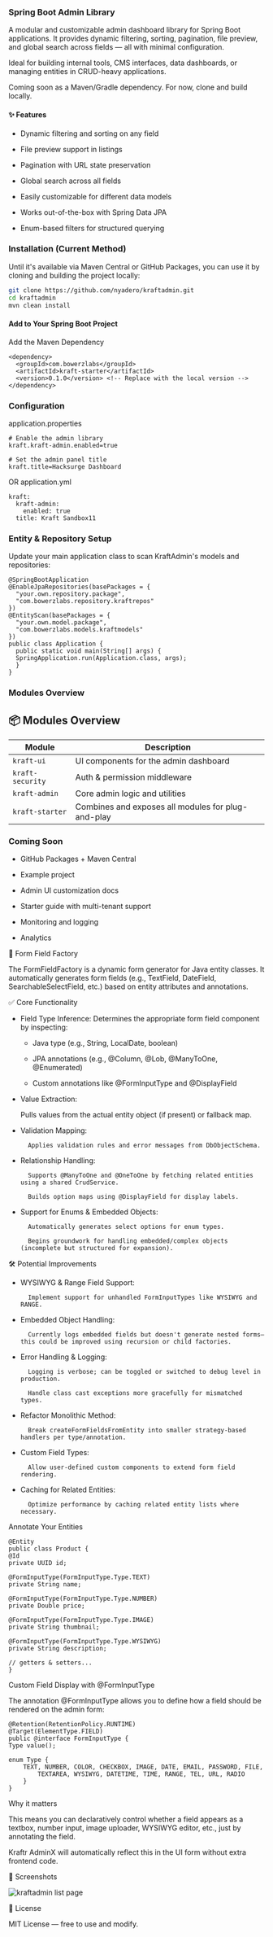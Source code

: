 
### Spring Boot Admin Library

A modular and customizable admin dashboard library for Spring Boot applications. It provides dynamic filtering, sorting, pagination, file preview, and global search across fields — all with minimal configuration.

Ideal for building internal tools, CMS interfaces, data dashboards, or managing entities in CRUD-heavy applications.

Coming soon as a Maven/Gradle dependency. For now, clone and build locally.
#### ✨ Features

- Dynamic filtering and sorting on any field

- File preview support in listings

- Pagination with URL state preservation

- Global search across all fields

- Easily customizable for different data models

- Works out-of-the-box with Spring Data JPA

- Enum-based filters for structured querying

### Installation (Current Method)

Until it's available via Maven Central or GitHub Packages, you can use it by cloning and building the project locally:

```bash
git clone https://github.com/nyadero/kraftadmin.git
cd kraftadmin
mvn clean install
```

#### Add to Your Spring Boot Project
Add the Maven Dependency

````
<dependency>
  <groupId>com.bowerzlabs</groupId>
  <artifactId>kraft-starter</artifactId>
  <version>0.1.0</version> <!-- Replace with the local version -->
</dependency>
````

### Configuration
application.properties
````
# Enable the admin library
kraft.kraft-admin.enabled=true

# Set the admin panel title
kraft.title=Hacksurge Dashboard

````

OR application.yml

````
kraft:
  kraft-admin:
    enabled: true
  title: Kraft Sandbox11
````

### Entity & Repository Setup

Update your main application class to scan KraftAdmin's models and repositories:

````
@SpringBootApplication
@EnableJpaRepositories(basePackages = {
  "your.own.repository.package",
  "com.bowerzlabs.repository.kraftrepos"
})
@EntityScan(basePackages = {
  "your.own.model.package",
  "com.bowerzlabs.models.kraftmodels"
})
public class Application {
  public static void main(String[] args) {
  SpringApplication.run(Application.class, args);
  }
}

````

###  Modules Overview
## 📦 Modules Overview

| Module          | Description                                   |
|------------------|-----------------------------------------------|
| `kraft-ui`       | UI components for the admin dashboard         |
| `kraft-security` | Auth & permission middleware                  |
| `kraft-admin`    | Core admin logic and utilities                |
| `kraft-starter`  | Combines and exposes all modules for plug-and-play |

### Coming Soon

- GitHub Packages + Maven Central

- Example project

- Admin UI customization docs

- Starter guide with multi-tenant support
- Monitoring and logging
- Analytics 



🧩 Form Field Factory

The FormFieldFactory is a dynamic form generator for Java entity classes. It automatically generates form fields (e.g., TextField, DateField, SearchableSelectField, etc.) based on entity attributes and annotations.

✅ Core Functionality

- Field Type Inference: Determines the appropriate form field component by inspecting:

  - Java type (e.g., String, LocalDate, boolean)

  - JPA annotations (e.g., @Column, @Lob, @ManyToOne, @Enumerated)

  - Custom annotations like @FormInputType and @DisplayField

- Value Extraction:

    Pulls values from the actual entity object (if present) or fallback map.

- Validation Mapping:

        Applies validation rules and error messages from DbObjectSchema.

- Relationship Handling:

        Supports @ManyToOne and @OneToOne by fetching related entities using a shared CrudService.

        Builds option maps using @DisplayField for display labels.

- Support for Enums & Embedded Objects:

        Automatically generates select options for enum types.

        Begins groundwork for handling embedded/complex objects (incomplete but structured for expansion).

🛠️ Potential Improvements

- WYSIWYG & Range Field Support:

        Implement support for unhandled FormInputTypes like WYSIWYG and RANGE.

- Embedded Object Handling:

        Currently logs embedded fields but doesn't generate nested forms—this could be improved using recursion or child factories.

- Error Handling & Logging:

        Logging is verbose; can be toggled or switched to debug level in production.

        Handle class cast exceptions more gracefully for mismatched types.

- Refactor Monolithic Method:

        Break createFormFieldsFromEntity into smaller strategy-based handlers per type/annotation.

- Custom Field Types:

        Allow user-defined custom components to extend form field rendering.

- Caching for Related Entities:

        Optimize performance by caching related entity lists where necessary.

Annotate Your Entities

    @Entity
    public class Product {
    @Id
    private UUID id;

    @FormInputType(FormInputType.Type.TEXT)
    private String name;

    @FormInputType(FormInputType.Type.NUMBER)
    private Double price;

    @FormInputType(FormInputType.Type.IMAGE)
    private String thumbnail;

    @FormInputType(FormInputType.Type.WYSIWYG)
    private String description;

    // getters & setters...
    }

Custom Field Display with @FormInputType

The annotation @FormInputType allows you to define how a field should be rendered on the admin form:

    @Retention(RetentionPolicy.RUNTIME)
    @Target(ElementType.FIELD)
    public @interface FormInputType {
    Type value();

    enum Type {
        TEXT, NUMBER, COLOR, CHECKBOX, IMAGE, DATE, EMAIL, PASSWORD, FILE,
            TEXTAREA, WYSIWYG, DATETIME, TIME, RANGE, TEL, URL, RADIO
        }
    }

Why it matters

This means you can declaratively control whether a field appears as a textbox, number input, image uploader, WYSIWYG editor, etc., just by annotating the field.

Kraftr AdminX will automatically reflect this in the UI form without extra frontend code.


📸 Screenshots

<img src="/images/kraft-admin.png" alt="kraftadmin list page">

📃 License

MIT License — free to use and modify.
